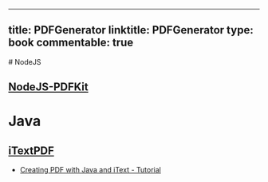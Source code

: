 
---
title: PDFGenerator
linktitle: PDFGenerator
type: book
commentable: true
---

﻿# NodeJS

## [NodeJS-PDFKit](http://pdfkit.org/)

# Java

## [iTextPDF](https://github.com/itext/itextpdf/)

>

- [Creating PDF with Java and iText - Tutorial](http://www.vogella.com/tutorials/JavaPDF/article.html)

    